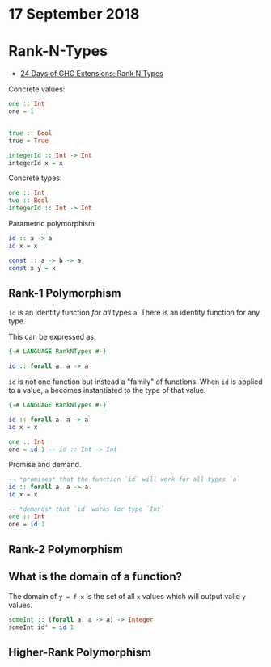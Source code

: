 # 17 September 2018

# Rank-N-Types

- [24 Days of GHC Extensions: Rank N Types](https://ocharles.org.uk/guest-posts/2014-12-18-rank-n-types.html)

Concrete values:

```haskell
one :: Int
one = 1


true :: Bool
true = True

integerId :: Int -> Int
integerId x = x
```

Concrete types:

```haskell
one :: Int
two :: Bool
integerId :: Int -> Int
```

Parametric polymorphism

```haskell
id :: a -> a
id x = x

const :: a -> b -> a
const x y = x
```

## Rank-1 Polymorphism

`id` is an identity function _for all_ types `a`.
There is an identity function for any type.

This can be expressed as:

```haskell
{-# LANGUAGE RankNTypes #-}

id :: forall a. a -> a
```

`id` is not one function but instead a "family" of functions.
When `id` is applied to a value, `a` becomes instantiated to the type of that
value.

```haskell
{-# LANGUAGE RankNTypes #-}

id :: forall a. a -> a
id x = x

one :: Int
one = id 1 -- id :: Int -> Int
```

Promise and demand.

```haskell
-- *promises* that the function `id` will work for all types `a`
id :: forall a. a -> a 
id x = x

-- *demands* that `id` works for type `Int`
one :: Int
one = id 1
```

## Rank-2 Polymorphism

## What is the domain of a function?

The domain of `y = f x` is the set of all `x` values which will output valid `y`
values.

```haskell
someInt :: (forall a. a -> a) -> Integer
someInt id' = id 1
```

## Higher-Rank Polymorphism
